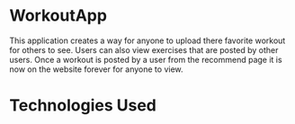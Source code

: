 # WorkoutApp
This application creates a way for anyone to upload there favorite workout for others to see. Users can also view exercises that are posted by other users. Once a workout is posted by a user from the recommend page it is now on the website forever for anyone to view.

<h1> Technologies Used </h1>
